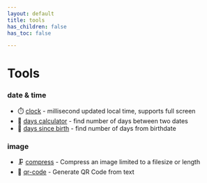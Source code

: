 ```yaml
---
layout: default
title: tools
has_children: false
has_toc: false

---
```


# Tools

### date & time
* :stopwatch:	[clock](/tools/date/clock-ms/) - millisecond updated local time, supports full screen
* :calendar: [days calculator](/tools/date/days-calculator/) - find number of days between two dates
* :birthday: [days since birth](/tools/date/age-in-days/) - find number of days from birthdate

### image
* :clamp: [compress](/tools/image/compress-image/) - Compress an image limited to a filesize or length
* :abacus: [qr-code](/tools/image/qr-code-generator/) - Generate QR Code from text
